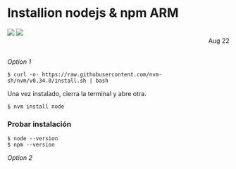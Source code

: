 # Installion nodejs & npm ARM

<img src="https://img.shields.io/badge/OS-Rasbian%20GNU%20linux ver%2011-green">
<img src="https://img.shields.io/badge/Hardware-raspberry%20ver%204-red">
<div style="text-align: right"> Aug 22</div>
<br>




  *Option 1*

```
$ curl -o- https://raw.githubusercontent.com/nvm-sh/nvm/v0.34.0/install.sh | bash
```
Una vez instalado, cierra la terminal y abre otra.
```
$ nvm install node
```

### Probar instalación
```
$ node --version
$ npm --version
```


  *Option 2*
